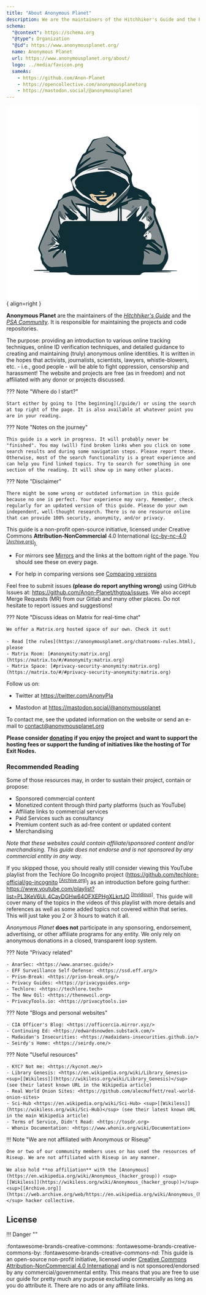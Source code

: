 ```yaml
---
title: "About Anonymous Planet"
description: We are the maintainers of the Hitchhiker's Guide and the PSA Matrix space.
schema:
  "@context": https://schema.org
  "@type": Organization
  "@id": https://www.anonymousplanet.org/
  name: Anonymous Planet
  url: https://www.anonymousplanet.org/about/
  logo: ../media/favicon.png
  sameAs:
    - https://github.com/Anon-Planet
    - https://opencollective.com/anonymousplanetorg
    - https://mastodon.social/@anonymousplanet
---
```

![Anonymous Planet logo](../media/profile.png){ align=right }

**Anonymous Planet** are the maintainers of the [*Hitchhiker's Guide*](https://anonymousplanet.org/guide.html) and the [*PSA Community*](https://psa.anonymousplanet.org). It is responsible for maintaining the projects and code repositories.

The purpose: providing an introduction to various online tracking techniques, online ID verification techniques, and detailed guidance to creating and maintaining (truly) anonymous online identities. It is written in the hopes that activists, journalists, scientists, lawyers, whistle-blowers, etc. - i.e., good people - will be able to fight oppression, censorship and harassment! The website and projects are free (as in freedom) and not affiliated with any donor or projects discussed.

??? Note "Where do I start?"

    Start either by going to [the beginning](/guide/) or using the search at top right of the page. It is also available at whatever point you are in your reading.

??? Note "Notes on the journey"

    This guide is a work in progress. It will probably never be "finished". You may (will) find broken links when you click on some search results and during some navigation steps. Please report these. Otherwise, most of the search functionality is a great experience and can help you find linked topics. Try to search for something in one section of the reading. It will show up in many other places.

??? Note "Disclaimer"

    There might be some wrong or outdated information in this guide because no one is perfect. Your experience may vary. Remember, check regularly for an updated version of this guide. Please do your own independent, well-thought research. There is no one resource online that can provide 100% security, anonymity, and/or privacy.

This guide is a non-profit open-source initiative, licensed under Creative Commons **Attribution-NonCommercial** 4.0 International ([cc-by-nc-4.0](https://creativecommons.org/licenses/by-nc/4.0/) <sup>[[Archive.org]](https://web.archive.org/web/https://creativecommons.org/licenses/by-nc/4.0/)</sup>).

-   For mirrors see [Mirrors](../mirrors) and the links at the bottom right of the page. You should see these on every page.

-   For help in comparing versions see [Comparing versions](/guide/#appendix-a7-comparing-versions)

Feel free to submit issues **(please do report anything wrong)** using GitHub Issues at: <https://github.com/Anon-Planet/thgtoa/issues>. We also accept Merge Requests (MR) from our Gitlab and many other places. Do not hesitate to report issues and suggestions!

??? Note "Discuss ideas on Matrix for real-time chat"

    We offer a Matrix.org hosted space of our own. Check it out!

    - Read [the rules](https://anonymousplanet.org/chatrooms-rules.html), please
    - Matrix Room: [#anonymity:matrix.org](https://matrix.to/#/#anonymity:matrix.org)
    - Matrix Space: [#privacy-security-anonymity:matrix.org](https://matrix.to/#/#privacy-security-anonymity:matrix.org)

Follow us on:

-   Twitter at <https://twitter.com/AnonyPla>

-   Mastodon at <https://mastodon.social/@anonymousplanet>

To contact me, see the updated information on the website or send an e-mail to <contact@anonymousplanet.org>

**Please consider [donating](/donate/) if you enjoy the project and want to support the hosting fees or support the funding of initiatives like the hosting of Tor Exit Nodes.**

### Recommended Reading
Some of those resources may, in order to sustain their project, contain or propose:

- Sponsored commercial content
- Monetized content through third party platforms (such as YouTube)
- Affiliate links to commercial services
- Paid Services such as consultancy
- Premium content such as ad-free content or updated content
- Merchandising

*Note that these websites could contain affiliate/sponsored content and/or merchandising. This guide does not endorse and is not sponsored by any commercial entity in any way.*

If you skipped those, you should really still consider viewing this YouTube playlist from the Techlore Go Incognito project (<https://github.com/techlore-official/go-incognito> <sup>[[Archive.org]](https://web.archive.org/web/https://github.com/techlore-official/go-incognito)</sup>) as an introduction before going further: <https://www.youtube.com/playlist?list=PL3KeV6Ui_4CayDGHw64OFXEPHgXLkrtJO> <sup>[[Invidious]](https://yewtu.be/playlist?list=PL3KeV6Ui_4CayDGHw64OFXEPHgXLkrtJO)</sup>. This guide will cover many of the topics in the videos of this playlist with more details and references as well as some added topics not covered within that series. This will just take you 2 or 3 hours to watch it all.


*Anonymous Planet* **does not** participate in any sponsoring, endorsement, advertising, or other affiliate programs for any entity. We only rely on anonymous donations in a closed, transparent loop system.

??? Note "Privacy related"

    - AnarSec: <https://www.anarsec.guide/>
    - EFF Surveillance Self-Defense: <https://ssd.eff.org/>
    - Prism-Break: <https://prism-break.org/>
    - Privacy Guides: <https://privacyguides.org> 
    - Techlore: <https://techlore.tech>
    - The New Oil: <https://thenewoil.org>
    - PrivacyTools.io: <https://privacytools.io>

??? Note "Blogs and personal websites"

    - CIA Officer's Blog: <https://officercia.mirror.xyz/>
    - Continuing Ed: <https://edwardsnowden.substack.com/>
    - Madaidan's Insecurities: <https://madaidans-insecurities.github.io/>
    - Seirdy's Home: <https://seirdy.one/>

??? Note "Useful resources"

    - KYC? Not me: <https://kycnot.me/>
    - Library Genesis: <https://en.wikipedia.org/wiki/Library_Genesis> <sup>[[Wikiless]](https://wikiless.org/wiki/Library_Genesis)</sup> (see their latest known URL in the Wikipedia article)
    - Real World Onion Sites: <https://github.com/alecmuffett/real-world-onion-sites>
    - Sci-Hub <https://en.wikipedia.org/wiki/Sci-Hub> <sup>[[Wikiless]](https://wikiless.org/wiki/Sci-Hub)</sup> (see their latest known URL in the main Wikipedia article)
    - Terms of Service, Didn't Read: <https://tosdr.org>
    - Whonix Documentation: <https://www.whonix.org/wiki/Documentation>

!!! Note "We are not affiliated with Anonymous or Riseup"
    
    One or two of our community members uses or has used the resources of Riseup. We are not affiliated with Riseup in any manner.

    We also hold **no affiliation** with the [Anonymous](https://en.wikipedia.org/wiki/Anonymous_(hacker_group)) <sup>[[Wikiless]](https://wikiless.org/wiki/Anonymous_(hacker_group))</sup> <sup>[[Archive.org]](https://web.archive.org/web/https://en.wikipedia.org/wiki/Anonymous_(hacker_group))</sup> hacker collective.

## License

!!! Danger ""

:fontawesome-brands-creative-commons: :fontawesome-brands-creative-commons-by: :fontawesome-brands-creative-commons-nd: This guide is an open-source non-profit initiative, licensed under [Creative Commons Attribution-NonCommercial 4.0 International](https://github.com/Anon-Planet/thgtoa/blob/master/LICENSE.md) and is not sponsored/endorsed by any commercial/governmental entity. This means that you are free to use our guide for pretty much any purpose excluding commercially as long as you do attribute it. There are no ads or any affiliate links.
